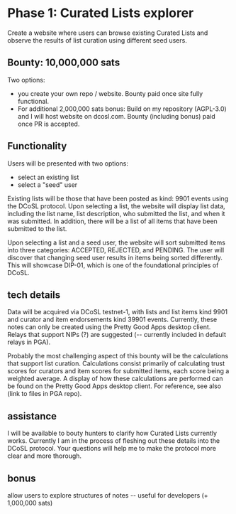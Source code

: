 Phase 1: Curated Lists explorer
=====

Create a website where users can browse existing Curated Lists and observe the results of list curation using different seed users.

## Bounty: 10,000,000 sats

Two options:
- you create your own repo / website. Bounty paid once site fully functional.
- For additional 2,000,000 sats bonus: Build on my repository (AGPL-3.0) and I will host website on dcosl.com. Bounty (including bonus) paid once PR is accepted. 

## Functionality

Users will be presented with two options:
- select an existing list
- select a "seed" user

Existing lists will be those that have been posted as kind: 9901 events using the DCoSL protocol. Upon selecting a list, the website will display list data, including the list name, list description, who submitted the list, and when it was submitted. In addition, there will be a list of all items that have been submitted to the list.

Upon selecting a list and a seed user, the website will sort submitted items into three categories: ACCEPTED, REJECTED, and PENDING. The user will discover that changing seed user results in items being sorted differently. This will showcase DIP-01, which is one of the foundational principles of DCoSL.

## tech details

Data will be acquired via DCoSL testnet-1, with lists and list items kind 9901 and curator and item endorsements kind 39901 events. Currently, these notes can only be created using the Pretty Good Apps desktop client. Relays that support NIPs (?) are suggested (-- currently included in default relays in PGA).

Probably the most challenging aspect of this bounty will be the calculations that support list curation. Calculations consist primarily of calculating trust scores for curators and item scores for submitted items, each score being a weighted average. A display of how these calculations are performed can be found on the Pretty Good Apps desktop client. For reference, see also (link to files in PGA repo).

## assistance

I will be available to bouty hunters to clarify how Curated Lists currently works. Currently I am in the process of fleshing out these details into the DCoSL protocol. Your questions will help me to make the protocol more clear and more thorough.

## bonus

allow users to explore structures of notes -- useful for developers (+ 1,000,000 sats)

